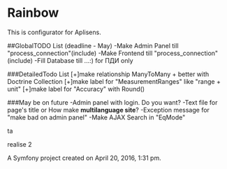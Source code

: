 Rainbow
=======
This is configurator for Aplisens.

##GlobalTODO List (deadline - May)
-Make Admin Panel till "process_connection"(include)
-Make Frontend till "process_connection"(include)
-Fill Database till ...:) for ПДИ only

###DetailedTodo List
[+]make relationship ManyToMany + better with Doctrine Collection
[+]make label for "MeasurementRanges" like "range + unit"
[+]make label for "Accuracy" with Round()


###May be on future
 -Admin panel with login. Do you want?
 -Text file for page's title or How make __multilanguage site__?
 -Exception message for "make bad on admin panel"
 -Make AJAX Search in "EqMode"

ta

realise 2

A Symfony project created on April 20, 2016, 1:31 pm.

